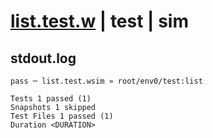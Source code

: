 # [list.test.w](../../../../../../examples/tests/sdk_tests/table/list.test.w) | test | sim

## stdout.log
```log
pass ─ list.test.wsim » root/env0/test:list

Tests 1 passed (1)
Snapshots 1 skipped
Test Files 1 passed (1)
Duration <DURATION>
```

